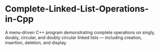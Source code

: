# Complete-Linked-List-Operations-in-Cpp
A menu-driven C++ program demonstrating complete operations on singly, doubly, circular, and doubly circular linked lists — including creation, insertion, deletion, and display.
